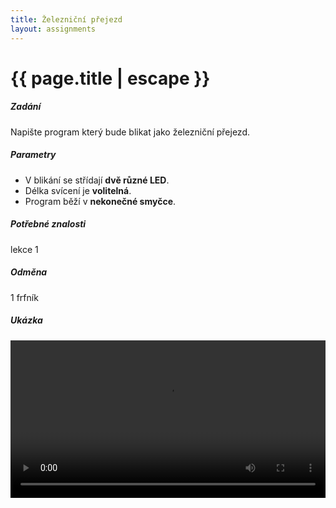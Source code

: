```yaml
---
title: Železniční přejezd
layout: assignments
---
```


# {{ page.title | escape }}

##### Zadání

Napište program který bude blikat jako železniční přejezd.

##### Parametry

- V blikání se střídají **dvě různé LED**.
- Délka svícení je **volitelná**.
- Program běží v **nekonečné smyčce**.

##### Potřebné znalosti

lekce 1

##### Odměna

1 frfník

##### Ukázka

<video width="100%" controls>
  <source src="/video/guides/assignments_1_prejezd.mp4" type="video/mp4">
</video>